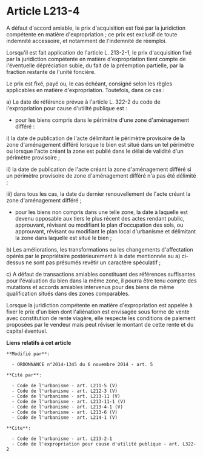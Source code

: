 # Article L213-4

A défaut d'accord amiable, le prix d'acquisition est fixé par la juridiction compétente en matière d'expropriation ; ce prix
est exclusif de toute indemnité accessoire, et notamment de l'indemnité de réemploi. 

Lorsqu'il est fait application de l'article L. 213-2-1, le prix d'acquisition fixé par la juridiction compétente en matière
d'expropriation tient compte de l'éventuelle dépréciation subie, du fait de la préemption partielle, par la fraction restante
de l'unité foncière. 

Le prix est fixé, payé ou, le cas échéant, consigné selon les règles applicables en matière d'expropriation. Toutefois, dans
ce cas : 

a) La date de référence prévue à l'article L. 322-2 du code de l'expropriation pour cause d'utilité publique est :

- pour les biens compris dans le périmètre d'une zone d'aménagement différé : 

i) la date de publication de l'acte délimitant le périmètre provisoire de la zone d'aménagement différé lorsque le bien est
situé dans un tel périmètre ou lorsque l'acte créant la zone est publié dans le délai de validité d'un périmètre
provisoire ; 

ii) la date de publication de l'acte créant la zone d'aménagement différé si un périmètre provisoire de zone d'aménagement
différé n'a pas été délimité ; 

iii) dans tous les cas, la date du dernier renouvellement de l'acte créant la zone d'aménagement différé ;

- pour les biens non compris dans une telle zone, la date à laquelle est devenu opposable aux tiers le plus récent des actes
rendant public, approuvant, révisant ou modifiant le plan d'occupation des sols, ou approuvant, révisant ou modifiant le plan
local d'urbanisme et délimitant la zone dans laquelle est situé le bien ; 

b) Les améliorations, les transformations ou les changements d'affectation opérés par le propriétaire postérieurement à la
date mentionnée au a) ci-dessus ne sont pas présumés revêtir un caractère spéculatif ; 

c) A défaut de transactions amiables constituant des références suffisantes pour l'évaluation du bien dans la même zone, il
pourra être tenu compte des mutations et accords amiables intervenus pour des biens de même qualification situés dans des
zones comparables. 

Lorsque la juridiction compétente en matière d'expropriation est appelée à fixer le prix d'un bien dont l'aliénation est
envisagée sous forme de vente avec constitution de rente viagère, elle respecte les conditions de paiement proposées par le
vendeur mais peut réviser le montant de cette rente et du capital éventuel.

**Liens relatifs à cet article**

	**Modifié par**:

	  - ORDONNANCE n°2014-1345 du 6 novembre 2014 - art. 5

	**Cité par**:

	  - Code de l'urbanisme - art. L211-5 (V)
	  - Code de l'urbanisme - art. L212-3 (V)
	  - Code de l'urbanisme - art. L213-11 (V)
	  - Code de l'urbanisme - art. L213-11-1 (V)
	  - Code de l'urbanisme - art. L213-4-1 (V)
	  - Code de l'urbanisme - art. L213-6 (V)
	  - Code de l'urbanisme - art. L214-1 (V)

	**Cite**:

	  - Code de l'urbanisme - art. L213-2-1
	  - Code de l'expropriation pour cause d'utilité publique - art. L322-2
